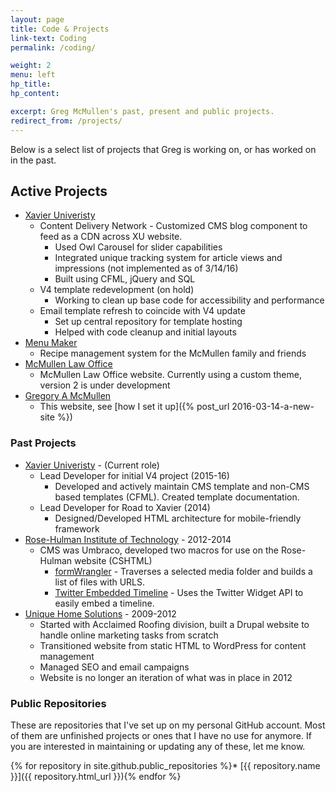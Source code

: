 ```yaml
---
layout: page
title: Code & Projects
link-text: Coding
permalink: /coding/

weight: 2
menu: left
hp_title:
hp_content:

excerpt: Greg McMullen's past, present and public projects.
redirect_from: /projects/
---
```


Below is a select list of projects that Greg is working on, or has worked on in the past.

## Active Projects

* [Xavier Univeristy](http://www.xavier.edu)
  * Content Delivery Network - Customized CMS blog component to feed as a CDN across XU website.
    - Used Owl Carousel for slider capabilities
    - Integrated unique tracking system for article views and impressions (not implemented as of 3/14/16)
    - Built using CFML, jQuery and SQL
  * V4 template redevelopment (on hold)
  	- Working to clean up base code for accessibility and performance
  * Email template refresh to coincide with V4 update
    - Set up central repository for template hosting
    - Helped with code cleanup and initial layouts
* [Menu Maker](http://ourmenumaker.com)
  * Recipe management system for the McMullen family and friends
* [McMullen Law Office](http://www.mcmullenlaw.com)
  * McMullen Law Office website. Currently using a custom theme, version 2 is under development
* [Gregory A McMullen](http://gregoryamcmullen.com)
  * This website, see [how I set it up]({% post_url 2016-03-14-a-new-site %})

### Past Projects

* [Xavier Univeristy](http://www.xavier.edu) - (Current role)
  * Lead Developer for initial V4 project (2015-16)
    - Developed and actively maintain CMS template and non-CMS based templates (CFML). Created template documentation.
  * Lead Developer for Road to Xavier (2014)
    - Designed/Developed HTML architecture for mobile-friendly framework
* [Rose-Hulman Institute of Technology](http://www.rose-hulman.edu) - 2012-2014
  * CMS was Umbraco, developed two macros for use on the Rose-Hulman website (CSHTML)
    - [formWrangler](https://our.umbraco.org/projects/collaboration/form-wrangler/) - Traverses a selected media folder and builds a list of files with URLS.
    - [Twitter Embedded Timeline](https://our.umbraco.org/projects/website-utilities/twitter-embedded-timeline/) - Uses the Twitter Widget API to easily embed a timeline.
* [Unique Home Solutions](http://www.uniquehomesolutions.org) - 2009-2012
  * Started with Acclaimed Roofing division, built a Drupal website to handle online marketing tasks from scratch
  * Transitioned website from static HTML to WordPress for content management
  * Managed SEO and email campaigns
  * Website is no longer an iteration of what was in place in 2012

### Public Repositories

These are repositories that I've set up on my personal GitHub account. Most of them are unfinished projects or ones that I have no use for anymore. If you are interested in maintaining or updating any of these, let me know.

{% for repository in site.github.public_repositories %}* [{{ repository.name }}]({{ repository.html_url }}){% endfor %}
